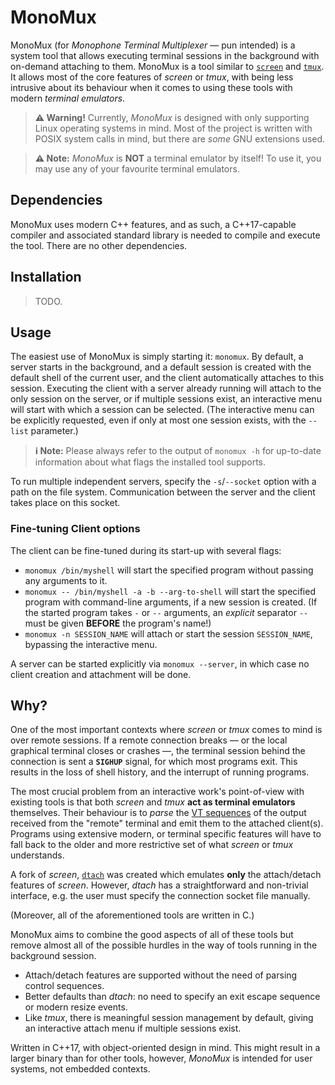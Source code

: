 MonoMux
=======

MonoMux (for _Monophone Terminal Multiplexer_ &mdash; pun intended) is a system tool that allows executing terminal sessions in the background with on-demand attaching to them.
MonoMux is a tool similar to [`screen`](http://gnu.org/software/screen/) and [`tmux`](https://github.com/tmux/tmux/wiki).
It allows most of the core features of _screen_ or _tmux_, with being less intrusive about its behaviour when it comes to using these tools with modern *terminal emulators*.

> **⚠️ Warning!** Currently, _MonoMux_ is designed with only supporting Linux operating systems in mind.
> Most of the project is written with POSIX system calls in mind, but there are *some* GNU extensions used.

> **⚠️ Note:** _MonoMux_ is **NOT** a terminal emulator by itself!
> To use it, you may use any of your favourite terminal emulators.

Dependencies
------------

MonoMux uses modern C++ features, and as such, a C++17-capable compiler and associated standard library is needed to compile and execute the tool.
There are no other dependencies.

Installation
------------

> TODO.

Usage
-----

The easiest use of MonoMux is simply starting it: `monomux`.
By default, a server starts in the background, and a default session is created with the default shell of the current user, and the client automatically attaches to this session.
Executing the client with a server already running will attach to the only session on the server, or if multiple sessions exist, an interactive menu will start with which a session can be selected.
(The interactive menu can be explicitly requested, even if only at most one session exists, with the `--list` parameter.)

> **ℹ️ Note:** Please always refer to the output of `monomux -h` for up-to-date information about what flags the installed tool supports.

To run multiple independent servers, specify the `-s`/`--socket` option with a path on the file system.
Communication between the server and the client takes place on this socket.

### Fine-tuning Client options

The client can be fine-tuned during its start-up with several flags:

 * `monomux /bin/myshell` will start the specified program without passing any arguments to it.
 * `monomux -- /bin/myshell -a -b --arg-to-shell` will start the specified program with command-line arguments, if a new session is created.
   (If the started program takes `-` or `--` arguments, an _explicit_ separator `--` must be given **BEFORE** the program's name!)
 * `monomux -n SESSION_NAME` will attach or start the session `SESSION_NAME`, bypassing the interactive menu.

A server can be started explicitly via `monomux --server`, in which case no client creation and attachment will be done.

Why?
----

One of the most important contexts where _screen_ or _tmux_ comes to mind is over remote sessions.
If a remote connection breaks &mdash; or the local graphical terminal closes or crashes &mdash;, the terminal session behind the connection is sent a **`SIGHUP`** signal, for which most programs exit.
This results in the loss of shell history, and the interrupt of running programs.

The most crucial problem from an interactive work's point-of-view with existing tools is that both _screen_ and _tmux_ **act as terminal emulators** themselves.
Their behaviour is to _parse_ the [VT sequences](http://vt100.net/docs/vt100-ug/chapter3.html) of the output received from the "remote" terminal and emit them to the attached client(s).
Programs using extensive modern, or terminal specific features will have to fall back to the older and more restrictive set of what _screen_ or _tmux_ understands.

A fork of _screen_, [`dtach`](http://github.com/crigler/dtach) was created which emulates **only** the attach/detach features of _screen_.
However, _dtach_ has a straightforward and non-trivial interface, e.g. the user must specify the connection socket file manually.

(Moreover, all of the aforementioned tools are written in C.)

MonoMux aims to combine the good aspects of all of these tools but remove almost all of the possible hurdles in the way of tools running in the background session.

 * Attach/detach features are supported without the need of parsing control sequences.
 * Better defaults than _dtach_: no need to specify an exit escape sequence or modern resize events.
 * Like _tmux_, there is meaningful session management by default, giving an interactive attach menu if multiple sessions exist.

Written in C++17, with object-oriented design in mind.
This might result in a larger binary than for other tools, however, _MonoMux_ is intended for user systems, not embedded contexts.
